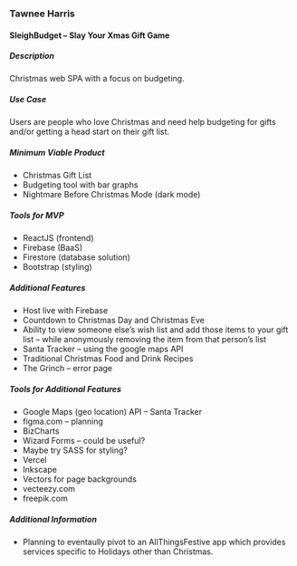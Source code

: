 ### Tawnee Harris

#### SleighBudget – Slay Your Xmas Gift Game

##### Description
Christmas web SPA with a focus on budgeting.

##### Use Case
Users are people who love Christmas and need help budgeting for gifts and/or getting a head start on their gift list. 

##### Minimum Viable Product
* Christmas Gift List
* Budgeting tool with bar graphs
* Nightmare Before Christmas Mode (dark mode)

##### Tools for MVP
* ReactJS (frontend)
* Firebase (BaaS)
* Firestore (database solution)
* Bootstrap (styling)

##### Additional Features
* Host live with Firebase
* Countdown to Christmas Day and Christmas Eve
* Ability to view someone else’s wish list and add those items to your gift list – while anonymously removing the item from that person’s list
* Santa Tracker – using the google maps API
* Traditional Christmas Food and Drink Recipes
* The Grinch – error page

##### Tools for Additional Features
* Google Maps (geo location) API – Santa Tracker
* figma.com – planning
* BizCharts
* Wizard Forms – could be useful?
* Maybe try SASS for styling?
* Vercel
* Inkscape
* Vectors for page backgrounds
*   vecteezy.com
*   freepik.com

##### Additional Information
* Planning to eventaully pivot to an AllThingsFestive app which provides services specific to Holidays other than Christmas.